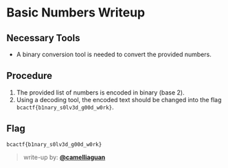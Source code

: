 # Basic Numbers Writeup

## Necessary Tools
* A binary conversion tool is needed to convert the provided numbers.

## Procedure
1. The provided list of numbers is encoded in binary (base 2).
2. Using a decoding tool, the encoded text should be changed into the flag `bcactf{b1nary_s0lv3d_g00d_w0rk}`.

## Flag
`bcactf{b1nary_s0lv3d_g00d_w0rk}`

> write-up by: [**@camelliaguan**](https://github.com/camelliaguan)
